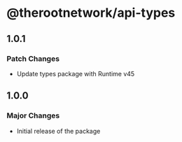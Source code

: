 # @therootnetwork/api-types

## 1.0.1

### Patch Changes

- Update types package with Runtime v45

## 1.0.0

### Major Changes

- Initial release of the package
